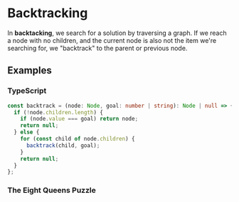 # Backtracking

In **backtacking**, we search for a solution by traversing a graph. If we reach a node with no children, and the current node is also not the item we're searching for, we "backtrack" to the parent or previous node.

## Examples

### TypeScript

```ts
const backtrack = (node: Node, goal: number | string): Node | null => {
  if (!node.children.length) {
    if (node.value === goal) return node;
    return null;
  } else {
    for (const child of node.children) {
      backtrack(child, goal);
    }
    return null;
  }
};
```

### The Eight Queens Puzzle
